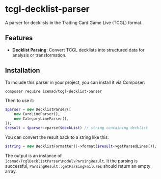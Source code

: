# tcgl-decklist-parser

A parser for decklists in the Trading Card Game Live (TCGL) format.

## Features

- **Decklist Parsing**: Convert TCGL decklists into structured data for analysis or transformation.

## Installation

To include this parser in your project, you can install it via Composer:

```bash
composer require icemad/tcgl-decklist-parser
```

Then to use it:

```php
$parser = new DecklistParser([
    new CardLineParser(),
    new CategoryLineParser(),
]);
$result = $parser->parse($deckList) // string containing decklist
```

You can convert the result back to a string like this:

```php
$string = new DecklistFormatter()->format($result->getParsedLines());
```


The output is an instance of `Icemad\TcglDecklistParser\Model\ParsingResult`.
It the parsing is successful, `ParsingResult::getParsingFailures` should return an empty array.
